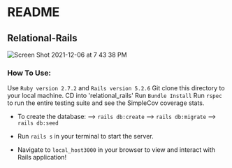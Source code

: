 # README

## Relational-Rails

![Screen Shot 2021-12-06 at 7 43 38 PM](https://user-images.githubusercontent.com/89213429/144956593-0fc0ea54-b942-487e-908b-97b8646ebe73.png)

### How To Use:

Use `Ruby version 2.7.2` and `Rails version 5.2.6`
Git clone this directory to your local machine.
CD into 'relational_rails'
Run `Bundle Install`
Run `rspec` to run the entire testing suite and see the SimpleCov coverage stats.

+ To create the database:
--> `rails db:create`
--> `rails db:migrate`
--> `rails db:seed`

+ Run `rails s` in your terminal to start the server.
+ Navigate to `local_host3000` in your browser to view and interact with Rails application!
